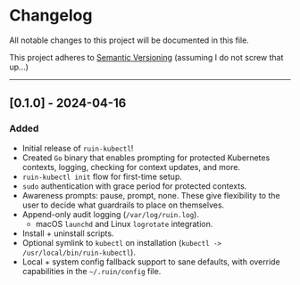 # Changelog

All notable changes to this project will be documented in this file.

This project adheres to [Semantic Versioning](https://semver.org/) (assuming I do not screw that up...)

---

## [0.1.0] - 2024-04-16
### Added
- Initial release of `ruin-kubectl`!
- Created `Go` binary that enables prompting for protected Kubernetes contexts, logging, checking for context updates, and more.
- `ruin-kubectl init` flow for first-time setup.
- `sudo` authentication with grace period for protected contexts.
- Awareness prompts: pause, prompt, none. These give flexibility to the user to decide what guardrails to place on themselves.
- Append-only audit logging (`/var/log/ruin.log`).
    - macOS `launchd` and Linux `logrotate` integration.
- Install + uninstall scripts.
- Optional symlink to `kubectl` on installation (`kubectl -> /usr/local/bin/ruin-kubectl`).
- Local + system config fallback support to sane defaults, with override capabilities in the `~/.ruin/config` file.